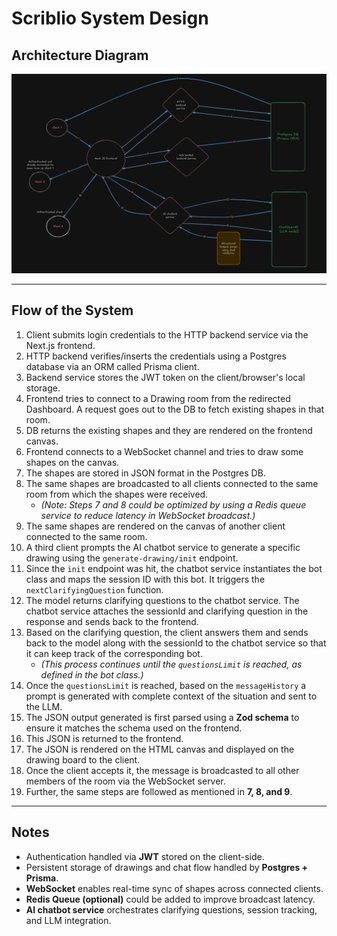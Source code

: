 # Scriblio System Design

## Architecture Diagram

![Scriblio System Design](assets/Scriblio-system-design.png)

---

## Flow of the System

1. Client submits login credentials to the HTTP backend service via the Next.js frontend.  
2. HTTP backend verifies/inserts the credentials using a Postgres database via an ORM called Prisma client.  
3. Backend service stores the JWT token on the client/browser's local storage.  
4. Frontend tries to connect to a Drawing room from the redirected Dashboard. A request goes out to the DB to fetch existing shapes in that room.  
5. DB returns the existing shapes and they are rendered on the frontend canvas.  
6. Frontend connects to a WebSocket channel and tries to draw some shapes on the canvas.  
7. The shapes are stored in JSON format in the Postgres DB.  
8. The same shapes are broadcasted to all clients connected to the same room from which the shapes were received.  
   - *(Note: Steps 7 and 8 could be optimized by using a Redis queue service to reduce latency in WebSocket broadcast.)*  
9. The same shapes are rendered on the canvas of another client connected to the same room.  
10. A third client prompts the AI chatbot service to generate a specific drawing using the `generate-drawing/init` endpoint.  
11. Since the `init` endpoint was hit, the chatbot service instantiates the bot class and maps the session ID with this bot. It triggers the `nextClarifyingQuestion` function.  
12. The model returns clarifying questions to the chatbot service. The chatbot service attaches the sessionId and clarifying question in the response and sends back to the frontend.  
13. Based on the clarifying question, the client answers them and sends back to the model along with the sessionId to the chatbot service so that it can keep track of the corresponding bot.  
    - *(This process continues until the `questionsLimit` is reached, as defined in the bot class.)*  
14. Once the `questionsLimit` is reached, based on the `messageHistory` a prompt is generated with complete context of the situation and sent to the LLM.  
15. The JSON output generated is first parsed using a **Zod schema** to ensure it matches the schema used on the frontend.  
16. This JSON is returned to the frontend.  
17. The JSON is rendered on the HTML canvas and displayed on the drawing board to the client.  
18. Once the client accepts it, the message is broadcasted to all other members of the room via the WebSocket server.  
19. Further, the same steps are followed as mentioned in **7, 8, and 9**.  

---

## Notes
- Authentication handled via **JWT** stored on the client-side.  
- Persistent storage of drawings and chat flow handled by **Postgres + Prisma**.  
- **WebSocket** enables real-time sync of shapes across connected clients.  
- **Redis Queue (optional)** could be added to improve broadcast latency.  
- **AI chatbot service** orchestrates clarifying questions, session tracking, and LLM integration.
